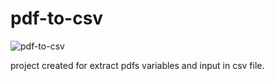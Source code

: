 # pdf-to-csv

![pdf-to-csv](https://user-images.githubusercontent.com/56636804/161165365-869a0520-a8d0-4c67-aee1-fd3c873c89c7.png)

project created for extract pdfs variables and input in csv file.
